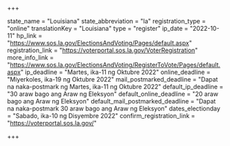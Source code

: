 +++

state_name = "Louisiana"
state_abbreviation = "la"
registration_type = "online"
translationKey = "Louisiana"
type = "register"
ip_date = "2022-10-11"
hp_link = "https://www.sos.la.gov/ElectionsAndVoting/Pages/default.aspx"
registration_link = "https://voterportal.sos.la.gov/VoterRegistration"
more_info_link = "https://www.sos.la.gov/ElectionsAndVoting/RegisterToVote/Pages/default.aspx"
ip_deadline = "Martes, ika-11 ng Oktubre 2022"
online_deadline = "Miyerkoles, ika-19 ng Oktubre 2022"
mail_postmarked_deadline = "Dapat na naka-postmark ng Martes, ika-11 ng Oktubre 2022"
default_ip_deadline = "30 araw bago ang Araw ng Eleksyon"
default_online_deadline = "20 araw bago ang Araw ng Eleksyon"
default_mail_postmarked_deadline = "Dapat na naka-postmark  30 araw bago ang Araw ng Eleksyon"
dates_electionday = "Sabado, ika-10 ng Disyembre 2022"
confirm_registration_link = "https://voterportal.sos.la.gov/"

+++